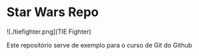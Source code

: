 # Star Wars Repo

![./tiefighter.png](TIE Fighter)

Este repositório serve de exemplo para o curso de Git do Github
